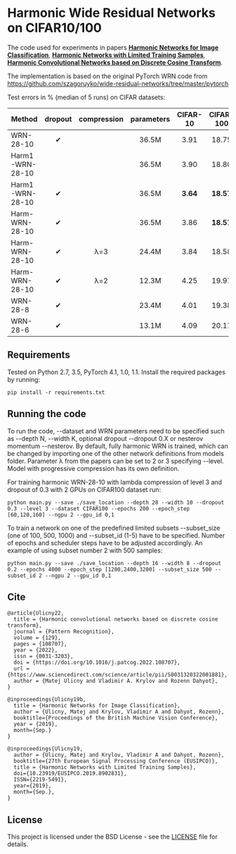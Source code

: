 # Harmonic Wide Residual Networks on CIFAR10/100

The code used for experiments in papers [**Harmonic Networks for Image Classification**](https://bmvc2019.org/wp-content/uploads/papers/0628-paper.pdf), [**Harmonic Networks with Limited Training Samples**](https://ieeexplore.ieee.org/abstract/document/8902831), [**Harmonic Convolutional Networks based on Discrete Cosine Transform**](https://doi.org/10.1016/j.patcog.2022.108707).

The implementation is based on the original PyTorch WRN code from https://github.com/szagoruyko/wide-residual-networks/tree/master/pytorch

Test errors in % (median of 5 runs) on CIFAR datasets:

| Method | dropout | compression | parameters | CIFAR-10 | CIFAR-100 |
| ------ | :-----: | :---------: | :--------: | :------: | :-------: |
| WRN-28-10 | &#10004; | | 36.5M | 3.91 | 18.75 |
| Harm1-WRN-28-10 | | | 36.5M | 3.90 | 18.80 |
| Harm1-WRN-28-10 | &#10004; | | 36.5M | **3.64** | **18.57** |
| Harm-WRN-28-10 | &#10004; | | 36.5M | 3.86 | **18.57** |
| Harm-WRN-28-10 | &#10004; | &lambda;=3 | 24.4M | 3.84 | 18.58 |
| Harm-WRN-28-10 | &#10004; | &lambda;=2 | 12.3M | 4.25 | 19.97 |
| WRN-28-8 | &#10004; | | 23.4M | 4.01 | 19.38 |
| WRN-28-6 | &#10004; | | 13.1M | 4.09 | 20.17 |

## Requirements

Tested on Python 2.7, 3.5, PyTorch 4.1, 1.0, 1.1.
Install the required packages by running:

```
pip install -r requirements.txt
```

## Running the code

To run the code, --dataset and WRN parameters need to be specified such as --depth N, --width K, optional dropout --dropout 0.X or nesterov momentum --nesterov. By default, fully harmonic WRN is trained, which can be changed by importing one of the other network definitions from models folder. Parameter &lambda; from the papers can be set to 2 or 3 specifying --level. Model with progressive compression has its own definition.

For training harmonic WRN-28-10 with lambda compression of level 3 and dropout of 0.3 with 2 GPUs on CIFAR100 dataset run:

```
python main.py --save ./save_location --depth 28 --width 10 --dropout 0.3 --level 3 --dataset CIFAR100 --epochs 200 --epoch_step [60,120,160] --ngpu 2 --gpu_id 0,1
```

To train a network on one of the predefined limited subsets --subset_size (one of 100, 500, 1000) and --subset_id (1-5) have to be specified. Number of epochs and scheduler steps have to be adjusted accordingly. An example of using subset number 2 with 500 samples:

```
python main.py --save ./save_location --depth 16 --width 8 --dropout 0.2 --epochs 4000 --epoch_step [1200,2400,3200] --subset_size 500 --subset_id 2 --ngpu 2 --gpu_id 0,1
```

## Cite

```
@article{Ulicny22,
  title = {Harmonic convolutional networks based on discrete cosine transform},
  journal = {Pattern Recognition},
  volume = {129},
  pages = {108707},
  year = {2022},
  issn = {0031-3203},
  doi = {https://doi.org/10.1016/j.patcog.2022.108707},
  url = {https://www.sciencedirect.com/science/article/pii/S0031320322001881},
  author = {Matej Ulicny and Vladimir A. Krylov and Rozenn Dahyot},
}
```
```
@inproceedings{Ulicny19b,
  title = {Harmonic Networks for Image Classification},
  author = {Ulicny, Matej and Krylov, Vladimir A and Dahyot, Rozenn},
  booktitle={Proceedings of the British Machine Vision Conference},
  year = {2019},
  month={Sep.}
}
```
```
@inproceedings{Ulicny19,
  author = {Ulicny, Matej and Krylov, Vladimir A and Dahyot, Rozenn},
  booktitle={27th European Signal Processing Conference (EUSIPCO)},
  title = {Harmonic Networks with Limited Training Samples},
  doi={10.23919/EUSIPCO.2019.8902831},
  ISSN={2219-5491},
  year={2019}, 
  month={Sep.},
}
```

## License

This project is licensed under the BSD License - see the [LICENSE](LICENSE) file for details.
